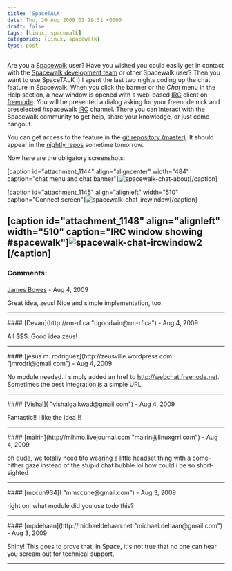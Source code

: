 ```yaml
---
title: 'SpaceTALK'
date: Thu, 20 Aug 2009 01:29:51 +0000
draft: false
tags: [Linux, spacewalk]
categories: [Linux, spacewalk]
type: post
---
```


Are you a [Spacewalk](http://www.redhat.com/spacewalk/) user? Have you wished you could easily get in contact with the [Spacewalk development team](https://fedorahosted.org/spacewalk/wiki/ContributorList) or other Spacewalk user? Then you want to use SpaceTALK :) I spent the last two nights coding up the chat feature in Spacewalk. When you click the banner or the _Chat_ menu in the Help section, a new window is opened with a web-based [IRC](http://en.wikipedia.org/wiki/IRC) client on [freenode](http://freenode.net/). You will be presented a dialog asking for your freenode nick and preselected #spacewalk [IRC](http://en.wikipedia.org/wiki/IRC) channel. There you can interact with the Spacewalk community to get help, share your knowledge, or just come hangout.

You can get access to the feature in the [git repository (master)](http://git.fedorahosted.org/git/spacewalk.git/). It should appear in the [nightly repos](https://fedorahosted.org/spacewalk/wiki/HowToInstall#Nightlybuilds) sometime tomorrow.

Now here are the obligatory screenshots:

\[caption id="attachment\_1144" align="aligncenter" width="484" caption="chat menu and chat banner"\]![spacewalk-chat-about](http://zeusville.files.wordpress.com/2009/08/spacewalk-chat-about.png "spacewalk-chat-about")\[/caption\]

\[caption id="attachment\_1145" align="alignleft" width="510" caption="Connect screen"\]![spacewalk-chat-ircwindow](http://zeusville.files.wordpress.com/2009/08/spacewalk-chat-ircwindow.png "spacewalk-chat-ircwindow")\[/caption\]

\[caption id="attachment\_1148" align="alignleft" width="510" caption="IRC window showing #spacewalk"\]![spacewalk-chat-ircwindow2](http://zeusville.files.wordpress.com/2009/08/spacewalk-chat-ircwindow21.png "spacewalk-chat-ircwindow2")\[/caption\]
---
### Comments:
#### 
[James Bowes](http://jbowes.wordpress.com "jbowes@repl.ca") - <time datetime="2009-08-20 07:47:17">Aug 4, 2009</time>

Great idea, zeus! Nice and simple implementation, too.
<hr />
#### 
[Devan](http://rm-rf.ca "dgoodwin@rm-rf.ca") - <time datetime="2009-08-20 07:55:04">Aug 4, 2009</time>

All $$$. Good idea zeus!
<hr />
#### 
[jesus m. rodriguez](http://zeusville.wordpress.com "jmrodri@gmail.com") - <time datetime="2009-08-20 09:26:28">Aug 4, 2009</time>

No module needed. I simply added an href to http://webchat.freenode.net. Sometimes the best integration is a simple URL
<hr />
#### 
[Vishal]( "vishalgaikwad@gmail.com") - <time datetime="2009-08-20 00:43:06">Aug 4, 2009</time>

Fantastic!! I like the idea !!
<hr />
#### 
[mairin](http://mihmo.livejournal.com "mairin@linuxgrrl.com") - <time datetime="2009-08-20 00:41:05">Aug 4, 2009</time>

oh dude, we totally need tito wearing a little headset thing with a come-hither gaze instead of the stupid chat bubble lol how could i be so short-sighted
<hr />
#### 
[mccun934]( "mmccune@gmail.com") - <time datetime="2009-08-19 22:33:06">Aug 3, 2009</time>

right on! what module did you use todo this?
<hr />
#### 
[mpdehaan](http://michaeldehaan.net "michael.dehaan@gmail.com") - <time datetime="2009-08-19 22:12:36">Aug 3, 2009</time>

Shiny! This goes to prove that, in Space, it's not true that no one can hear you scream out for technical support.
<hr />
